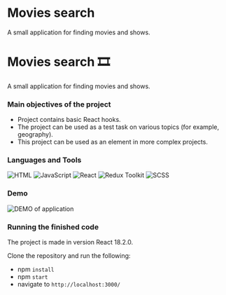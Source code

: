 # Movies search
A small application for finding movies and shows.

# Movies search 🎞
A small application for finding movies and shows.

### Main objectives of the project 
* Project contains basic React hooks.
* The project can be used as a test task on various topics (for example, geography).
* This project can be used as an element in more complex projects.

### Languages and Tools
![HTML](https://img.shields.io/badge/-HTML-4d4d4d?style=for-the-badge&logo=HTML5&logoColor=e44d26)
![JavaScript](https://img.shields.io/badge/-JavaScript-4d4d4d?style=for-the-badge&logo=JavaScript&logoColor=f7dc1c)
![React](https://img.shields.io/badge/-React-4d4d4d?style=for-the-badge&logo=React&logoColor=00d8ff)
![Redux Toolkit](https://img.shields.io/badge/-Redux_Toolkit-4d4d4d?style=for-the-badge&logo=Redux&logoColor=7649bb)
![SCSS](https://img.shields.io/badge/-SCSS-4d4d4d?style=for-the-badge&logo=Sass&logoColor=be608b)

### Demo
![DEMO of application](./search-movies.gif "DEMO of application")

### Running the finished code
The project is made in version React 18.2.0.

Clone the repository and run the following:
* npm `install`
* npm `start`
* navigate to `http://localhost:3000/`
